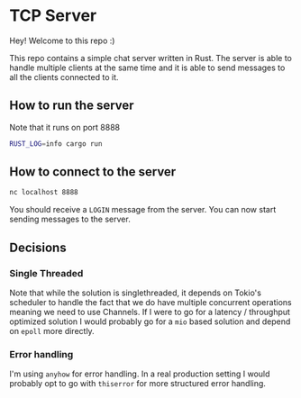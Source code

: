 # TCP Server

Hey! Welcome to this repo :)

This repo contains a simple chat server written in Rust. The server is able to handle multiple clients at the same time and it is able to send messages to all the clients connected to it.

## How to run the server

Note that it runs on port 8888

```bash
RUST_LOG=info cargo run
```

## How to connect to the server

```bash
nc localhost 8888
```

You should receive a `LOGIN` message from the server. You can now start sending messages to the server.

## Decisions

### Single Threaded

Note that while the solution is singlethreaded, it depends on Tokio's scheduler to handle the fact that we do have multiple concurrent operations meaning we need to use Channels. If I were to go for a latency / throughput optimized solution I would probably go for a `mio` based solution and depend on `epoll` more directly.

### Error handling

I'm using `anyhow` for error handling. In a real production setting I would probably opt to go with `thiserror` for more structured error handling.
